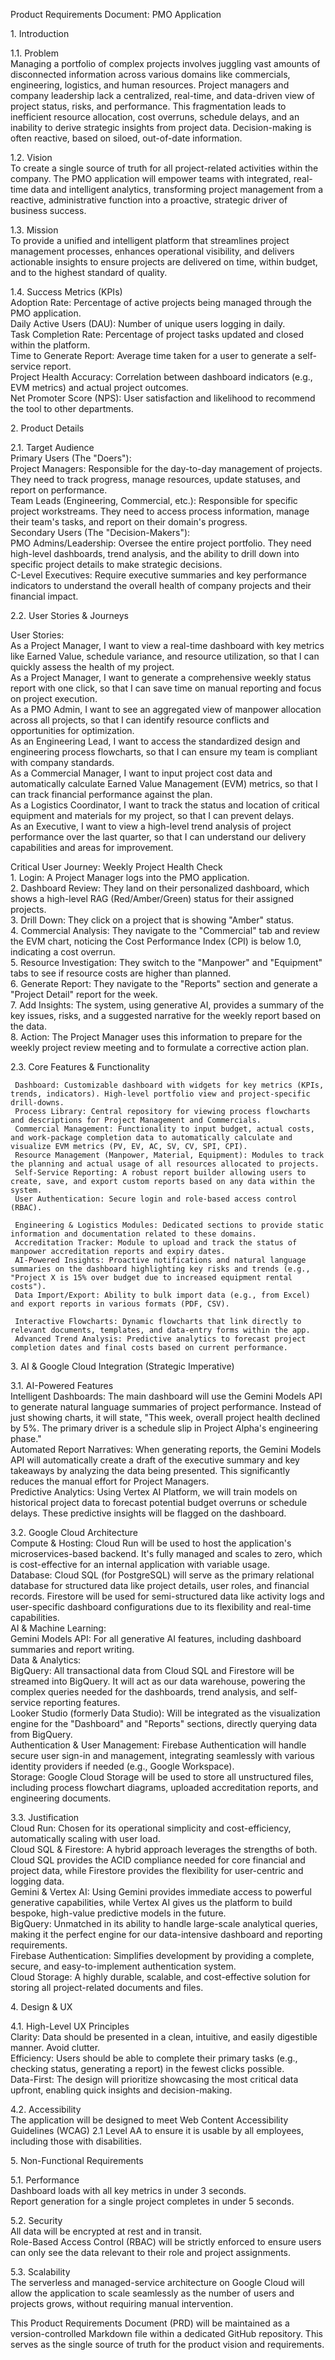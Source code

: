 

 Product Requirements Document: PMO Application

 1\. Introduction

 1.1. Problem  
Managing a portfolio of complex projects involves juggling vast amounts of disconnected information across various domains like commercials, engineering, logistics, and human resources. Project managers and company leadership lack a centralized, real-time, and data-driven view of project status, risks, and performance. This fragmentation leads to inefficient resource allocation, cost overruns, schedule delays, and an inability to derive strategic insights from project data. Decision-making is often reactive, based on siloed, out-of-date information.

 1.2. Vision  
To create a single source of truth for all project-related activities within the company. The PMO application will empower teams with integrated, real-time data and intelligent analytics, transforming project management from a reactive, administrative function into a proactive, strategic driver of business success.

 1.3. Mission  
To provide a unified and intelligent platform that streamlines project management processes, enhances operational visibility, and delivers actionable insights to ensure projects are delivered on time, within budget, and to the highest standard of quality.

 1.4. Success Metrics (KPIs)  
 Adoption Rate: Percentage of active projects being managed through the PMO application.  
 Daily Active Users (DAU): Number of unique users logging in daily.  
 Task Completion Rate: Percentage of project tasks updated and closed within the platform.  
 Time to Generate Report: Average time taken for a user to generate a self-service report.  
 Project Health Accuracy: Correlation between dashboard indicators (e.g., EVM metrics) and actual project outcomes.  
 Net Promoter Score (NPS): User satisfaction and likelihood to recommend the tool to other departments.

 2\. Product Details

 2.1. Target Audience  
 Primary Users (The "Doers"):  
     Project Managers: Responsible for the day-to-day management of projects. They need to track progress, manage resources, update statuses, and report on performance.  
     Team Leads (Engineering, Commercial, etc.): Responsible for specific project workstreams. They need to access process information, manage their team's tasks, and report on their domain's progress.  
 Secondary Users (The "Decision-Makers"):  
     PMO Admins/Leadership: Oversee the entire project portfolio. They need high-level dashboards, trend analysis, and the ability to drill down into specific project details to make strategic decisions.  
     C-Level Executives: Require executive summaries and key performance indicators to understand the overall health of company projects and their financial impact.

 2.2. User Stories & Journeys

User Stories:  
 As a Project Manager, I want to view a real-time dashboard with key metrics like Earned Value, schedule variance, and resource utilization, so that I can quickly assess the health of my project.  
 As a Project Manager, I want to generate a comprehensive weekly status report with one click, so that I can save time on manual reporting and focus on project execution.  
 As a PMO Admin, I want to see an aggregated view of manpower allocation across all projects, so that I can identify resource conflicts and opportunities for optimization.  
 As an Engineering Lead, I want to access the standardized design and engineering process flowcharts, so that I can ensure my team is compliant with company standards.  
 As a Commercial Manager, I want to input project cost data and automatically calculate Earned Value Management (EVM) metrics, so that I can track financial performance against the plan.  
 As a Logistics Coordinator, I want to track the status and location of critical equipment and materials for my project, so that I can prevent delays.  
 As an Executive, I want to view a high-level trend analysis of project performance over the last quarter, so that I can understand our delivery capabilities and areas for improvement.

Critical User Journey: Weekly Project Health Check  
1\.  Login: A Project Manager logs into the PMO application.  
2\.  Dashboard Review: They land on their personalized dashboard, which shows a high-level RAG (Red/Amber/Green) status for their assigned projects.  
3\.  Drill Down: They click on a project that is showing "Amber" status.  
4\.  Commercial Analysis: They navigate to the "Commercial" tab and review the EVM chart, noticing the Cost Performance Index (CPI) is below 1.0, indicating a cost overrun.  
5\.  Resource Investigation: They switch to the "Manpower" and "Equipment" tabs to see if resource costs are higher than planned.  
6\.  Generate Report: They navigate to the "Reports" section and generate a "Project Detail" report for the week.  
7\.  Add Insights: The system, using generative AI, provides a summary of the key issues, risks, and a suggested narrative for the weekly report based on the data.  
8\.  Action: The Project Manager uses this information to prepare for the weekly project review meeting and to formulate a corrective action plan.

 2.3. Core Features & Functionality 

     Dashboard: Customizable dashboard with widgets for key metrics (KPIs, trends, indicators). High-level portfolio view and project-specific drill-downs.  
     Process Library: Central repository for viewing process flowcharts and descriptions for Project Management and Commercials.  
     Commercial Management: Functionality to input budget, actual costs, and work-package completion data to automatically calculate and visualize EVM metrics (PV, EV, AC, SV, CV, SPI, CPI).  
     Resource Management (Manpower, Material, Equipment): Modules to track the planning and actual usage of all resources allocated to projects.  
     Self-Service Reporting: A robust report builder allowing users to create, save, and export custom reports based on any data within the system.  
     User Authentication: Secure login and role-based access control (RBAC).

     Engineering & Logistics Modules: Dedicated sections to provide static information and documentation related to these domains.  
     Accreditation Tracker: Module to upload and track the status of manpower accreditation reports and expiry dates.  
     AI-Powered Insights: Proactive notifications and natural language summaries on the dashboard highlighting key risks and trends (e.g., "Project X is 15% over budget due to increased equipment rental costs").  
     Data Import/Export: Ability to bulk import data (e.g., from Excel) and export reports in various formats (PDF, CSV).

     Interactive Flowcharts: Dynamic flowcharts that link directly to relevant documents, templates, and data-entry forms within the app.  
     Advanced Trend Analysis: Predictive analytics to forecast project completion dates and final costs based on current performance.

 3\. AI & Google Cloud Integration (Strategic Imperative)

 3.1. AI-Powered Features  
 Intelligent Dashboards: The main dashboard will use the Gemini Models API to generate natural language summaries of project performance. Instead of just showing charts, it will state, "This week, overall project health declined by 5%. The primary driver is a schedule slip in Project Alpha's engineering phase."  
 Automated Report Narratives: When generating reports, the Gemini Models API will automatically create a draft of the executive summary and key takeaways by analyzing the data being presented. This significantly reduces the manual effort for Project Managers.  
 Predictive Analytics: Using Vertex AI Platform, we will train models on historical project data to forecast potential budget overruns or schedule delays. These predictive insights will be flagged on the dashboard.

 3.2. Google Cloud Architecture  
 Compute & Hosting: Cloud Run will be used to host the application's microservices-based backend. It's fully managed and scales to zero, which is cost-effective for an internal application with variable usage.  
 Database: Cloud SQL (for PostgreSQL) will serve as the primary relational database for structured data like project details, user roles, and financial records. Firestore will be used for semi-structured data like activity logs and user-specific dashboard configurations due to its flexibility and real-time capabilities.  
 AI & Machine Learning:  
     Gemini Models API: For all generative AI features, including dashboard summaries and report writing.  
 Data & Analytics:  
     BigQuery: All transactional data from Cloud SQL and Firestore will be streamed into BigQuery. It will act as our data warehouse, powering the complex queries needed for the dashboards, trend analysis, and self-service reporting features.  
     Looker Studio (formerly Data Studio): Will be integrated as the visualization engine for the "Dashboard" and "Reports" sections, directly querying data from BigQuery.  
 Authentication & User Management: Firebase Authentication will handle secure user sign-in and management, integrating seamlessly with various identity providers if needed (e.g., Google Workspace).  
 Storage: Google Cloud Storage will be used to store all unstructured files, including process flowchart diagrams, uploaded accreditation reports, and engineering documents.

 3.3. Justification  
 Cloud Run: Chosen for its operational simplicity and cost-efficiency, automatically scaling with user load.  
 Cloud SQL & Firestore: A hybrid approach leverages the strengths of both. Cloud SQL provides the ACID compliance needed for core financial and project data, while Firestore provides the flexibility for user-centric and logging data.  
 Gemini & Vertex AI: Using Gemini provides immediate access to powerful generative capabilities, while Vertex AI gives us the platform to build bespoke, high-value predictive models in the future.  
 BigQuery: Unmatched in its ability to handle large-scale analytical queries, making it the perfect engine for our data-intensive dashboard and reporting requirements.  
 Firebase Authentication: Simplifies development by providing a complete, secure, and easy-to-implement authentication system.  
 Cloud Storage: A highly durable, scalable, and cost-effective solution for storing all project-related documents and files.

 4\. Design & UX

 4.1. High-Level UX Principles  
 Clarity: Data should be presented in a clean, intuitive, and easily digestible manner. Avoid clutter.  
 Efficiency: Users should be able to complete their primary tasks (e.g., checking status, generating a report) in the fewest clicks possible.  
 Data-First: The design will prioritize showcasing the most critical data upfront, enabling quick insights and decision-making.

 4.2. Accessibility  
The application will be designed to meet Web Content Accessibility Guidelines (WCAG) 2.1 Level AA to ensure it is usable by all employees, including those with disabilities.

 5\. Non-Functional Requirements

 5.1. Performance  
 Dashboard loads with all key metrics in under 3 seconds.  
 Report generation for a single project completes in under 5 seconds.

 5.2. Security  
 All data will be encrypted at rest and in transit.  
 Role-Based Access Control (RBAC) will be strictly enforced to ensure users can only see the data relevant to their role and project assignments.

 5.3. Scalability  
The serverless and managed-service architecture on Google Cloud will allow the application to scale seamlessly as the number of users and projects grows, without requiring manual intervention.

 

This Product Requirements Document (PRD) will be maintained as a version-controlled Markdown file within a dedicated GitHub repository. This serves as the single source of truth for the product vision and requirements.